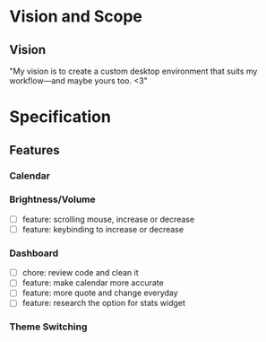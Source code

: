 # Vision and Scope

## Vision

"My vision is to create a custom desktop environment that suits my workflow—and maybe yours too. <3"

# Specification

## Features

### Calendar

### Brightness/Volume

- [ ] feature: scrolling mouse, increase or decrease
- [ ] feature: keybinding to increase or decrease

### Dashboard

- [ ] chore: review code and clean it
- [ ] feature: make calendar more accurate
- [ ] feature: more quote and change everyday
- [ ] feature: research the option for stats widget

### Theme Switching
